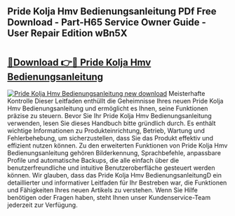 ## Pride Kolja Hmv Bedienungsanleitung PDf Free Download - Part-H65 Service Owner Guide - User Repair Edition wBn5X

# <h2><a href="http://df0zrkb.blite.top/?on=Pride+Kolja+Hmv+Bedienungsanleitung">🔗Download 👉🔴 Pride Kolja Hmv Bedienungsanleitung</a></h2>

[![Pride Kolja Hmv Bedienungsanleitung new download](https://i.imgur.com/lujVjoI.png)](http://df0zrkb.blite.top/?on=Pride+Kolja+Hmv+Bedienungsanleitung)
Meisterhafte Kontrolle Dieser Leitfaden enthüllt die Geheimnisse Ihres neuen Pride Kolja Hmv Bedienungsanleitung und ermöglicht es Ihnen, seine Funktionen präzise zu steuern. Bevor Sie Ihr Pride Kolja Hmv Bedienungsanleitung verwenden, lesen Sie dieses Handbuch bitte gründlich durch. Es enthält wichtige Informationen zu Produkteinrichtung, Betrieb, Wartung und Fehlerbehebung, um sicherzustellen, dass Sie das Produkt effektiv und effizient nutzen können. Zu den erweiterten Funktionen von Pride Kolja Hmv Bedienungsanleitung gehören Bilderkennung, Sprachbefehle, anpassbare Profile und automatische Backups, die alle einfach über die benutzerfreundliche und intuitive Benutzeroberfläche gesteuert werden können. Wir glauben, dass das Pride Kolja Hmv BedienungsanleitungD ein detaillierter und informativer Leitfaden für Ihr Bestreben war, die Funktionen und Fähigkeiten Ihres neuen Artikels zu verstehen. Wenn Sie Hilfe benötigen oder Fragen haben, steht Ihnen unser Kundenservice-Team jederzeit zur Verfügung.
